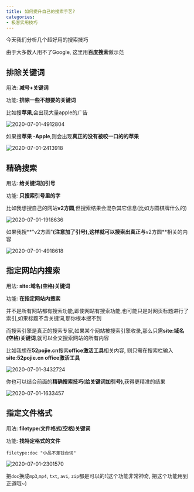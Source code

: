 ```yaml
---
title: 如何提升自己的搜索手艺?
categories:
- 极客实用技巧
---
```




今天我们分析几个超好用的搜索技巧



由于大多数人用不了Google, 这里用**百度搜索**做示范

## 排除关键词



用法: **减号+关键词**

功能: **排除一些不想要的关键词**

比如搜**苹果**,会出现大量apple的广告



![2020-07-01-4912804](https://cdn.fangyuanxiaozhan.com/assets/169424330890060SiRHpJ.png)

如果搜**苹果 -Apple**,则会出现**真正的没有被咬一口的的苹果**

![2020-07-01-2413918](https://cdn.fangyuanxiaozhan.com/assets/1694243310518k2MBNCpA.png)



## 精确搜索



用法: **给关键词加引号**

功能: **只搜索引号里的字**



比如我想搜自己的网站**v2方圆**,但搜索结果会混杂其它信息(比如方圆棋牌什么的)



![2020-07-01-1918636](https://cdn.fangyuanxiaozhan.com/assets/1694243314452i1WeCYBh.png)



如果我搜**"v2方圆"**(注意加了引号),这样就可以搜索出真正与**v2方圆**相关的内容



![2020-07-01-4918618](https://cdn.fangyuanxiaozhan.com/assets/1694243315515dazxeDHP.png)





## 指定网站内搜索



用法: **site:域名(空格)关键词**

功能: **在指定网站内搜索**

并不是所有网站都有搜索功能,即使网站有搜索功能,也可能只是对网页标题进行了索引,如果标题不含关键词,那你根本搜不到

而搜索引擎是真正的搜索专家,如果某个网站被搜索引擎收录,那么只需**site:域名(空格)关键词**,就可以全文搜索网站的所有内容

比如我想在**52pojie.cn**搜索**office激活工具**相关内容, 则只需在搜索栏输入**site:52pojie.cn office激活工具**

![2020-07-01-3432724](https://cdn.fangyuanxiaozhan.com/assets/1694243316006iC0ha53T.png)

你也可以结合前面的**精确搜索技巧(给关键词加引号)**,获得更精准的结果



![2020-07-01-1633457](https://cdn.fangyuanxiaozhan.com/assets/1694243317281bbabQCiG.png)

## 指定文件格式



用法: **filetype:文件格式(空格)关键词**

功能: **找特定格式的文件**



`filetype:doc "小品不差钱台词"`



![2020-07-01-2301570](https://cdn.fangyuanxiaozhan.com/assets/1694243320543ieEEapic.png)



把`doc`换成`mp3`,`mp4`,  `txt`, `avi`, `zip`都是可以的!(这个功能非常神奇, 把这个功能用到正道哦~)